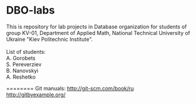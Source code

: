 DBO-labs
========

This is repository for lab projects in Database organization for students of group KV-01, Department of Applied Math, National Technical University of Ukraine "Kiev Politechnic Institute".
<br><br>List of students: <br>A. Gorobets<br> S. Pereverziev<br> B. Nanovskyi<br> A. Reshetko

========
Git manuals:
http://git-scm.com/book/ru<br/>
http://gitbyexample.org/